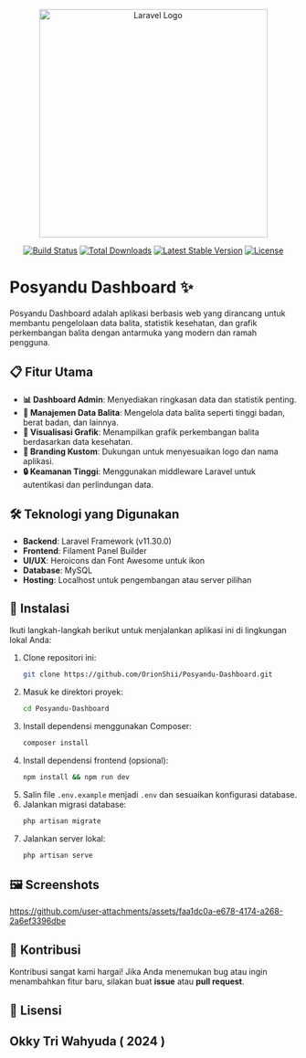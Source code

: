 <p align="center"><a href="https://laravel.com" target="_blank"><img src="https://raw.githubusercontent.com/laravel/art/master/logo-lockup/5%20SVG/2%20CMYK/1%20Full%20Color/laravel-logolockup-cmyk-red.svg" width="400" alt="Laravel Logo"></a></p>

<p align="center">
<a href="https://github.com/laravel/framework/actions"><img src="https://github.com/laravel/framework/workflows/tests/badge.svg" alt="Build Status"></a>
<a href="https://packagist.org/packages/laravel/framework"><img src="https://img.shields.io/packagist/dt/laravel/framework" alt="Total Downloads"></a>
<a href="https://packagist.org/packages/laravel/framework"><img src="https://img.shields.io/packagist/v/laravel/framework" alt="Latest Stable Version"></a>
<a href="https://packagist.org/packages/laravel/framework"><img src="https://img.shields.io/packagist/l/laravel/framework" alt="License"></a>
</p>

# Posyandu Dashboard ✨

Posyandu Dashboard adalah aplikasi berbasis web yang dirancang untuk membantu pengelolaan data balita, statistik kesehatan, dan grafik perkembangan balita dengan antarmuka yang modern dan ramah pengguna.

## 📋 Fitur Utama
- **📊 Dashboard Admin**: Menyediakan ringkasan data dan statistik penting.
- **👶 Manajemen Data Balita**: Mengelola data balita seperti tinggi badan, berat badan, dan lainnya.
- **🔁 Visualisasi Grafik**: Menampilkan grafik perkembangan balita berdasarkan data kesehatan.
- **🎨 Branding Kustom**: Dukungan untuk menyesuaikan logo dan nama aplikasi.
- **🔒 Keamanan Tinggi**: Menggunakan middleware Laravel untuk autentikasi dan perlindungan data.

## 🛠️ Teknologi yang Digunakan
- **Backend**: Laravel Framework (v11.30.0)
- **Frontend**: Filament Panel Builder
- **UI/UX**: Heroicons dan Font Awesome untuk ikon
- **Database**: MySQL
- **Hosting**: Localhost untuk pengembangan atau server pilihan

## 🚀 Instalasi
Ikuti langkah-langkah berikut untuk menjalankan aplikasi ini di lingkungan lokal Anda:

1. Clone repositori ini:
   ```bash
   git clone https://github.com/OrionShii/Posyandu-Dashboard.git
   ```
2. Masuk ke direktori proyek:
   ```bash
   cd Posyandu-Dashboard
   ```
3. Install dependensi menggunakan Composer:
   ```bash
   composer install
   ```
4. Install dependensi frontend (opsional):
   ```bash
   npm install && npm run dev
   ```
5. Salin file `.env.example` menjadi `.env` dan sesuaikan konfigurasi database.
6. Jalankan migrasi database:
   ```bash
   php artisan migrate
   ```
7. Jalankan server lokal:
   ```bash
   php artisan serve
   ```

## 🖼️ Screenshots

https://github.com/user-attachments/assets/faa1dc0a-e678-4174-a268-2a6ef3396dbe

## 🤝 Kontribusi
Kontribusi sangat kami hargai! Jika Anda menemukan bug atau ingin menambahkan fitur baru, silakan buat **issue** atau **pull request**.

## 📜 Lisensi
## Okky Tri Wahyuda ( 2024 )
